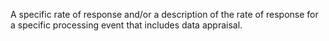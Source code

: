 A specific rate of response and/or a description of the rate of response for a specific processing event that includes data appraisal.